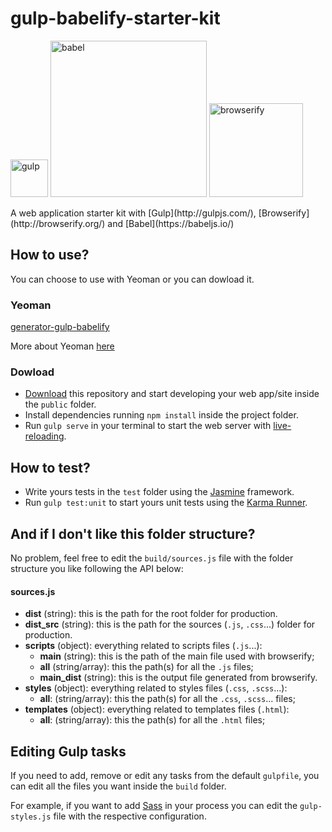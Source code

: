 # gulp-babelify-starter-kit
<p>
 <img alt="gulp" src="https://raw.githubusercontent.com/gulpjs/artwork/master/gulp-2x.png" width="60">
 <img alt="babel" src="https://raw.githubusercontent.com/babel/logo/master/babel.png" width="250">
 <img alt="browserify" src="http://browserify.org/images/wizard_hat_blue.png" width="150">
</p>
A web application starter kit with [Gulp](http://gulpjs.com/), [Browserify](http://browserify.org/) and [Babel](https://babeljs.io/)

## How to use?
You can choose to use with Yeoman or you can dowload it.

### Yeoman
[generator-gulp-babelify](https://github.com/HenriqueLimas/generator-gulp-babelify)

More about Yeoman [here](http://yeoman.io/)

### Dowload
- [Download](https://github.com/HenriqueLimas/gulp-babelify-starter-kit/archive/master.zip) this repository and start developing your web app/site inside the ```public``` folder.
- Install dependencies running ```npm install``` inside the project folder.
- Run ```gulp serve``` in your terminal to start the web server with [live-reloading](http://www.browsersync.io/docs/api/#api-reload).

## How to test?
- Write yours tests in the ```test``` folder using the [Jasmine](http://jasmine.github.io/2.1/introduction.html) framework.
- Run ```gulp test:unit``` to start yours unit tests using the [Karma Runner](http://karma-runner.github.io/0.13/index.html).

## And if I don't like this folder structure?
No problem, feel free to edit the ```build/sources.js``` file with the folder structure you like following the API below:
#### sources.js
- **dist** (string): this is the path for the root folder for production.
- **dist_src** (string): this is the path for the sources (```.js```, ```.css```...) folder for production.
- **scripts** (object): everything related to scripts files (```.js```...):
  - **main** (string): this is the path of the main file used with browserify;
  - **all** (string/array): this the path(s) for all the ```.js``` files;
  - **main_dist** (string): this is the output file generated from browserify.
- **styles** (object): everything related to styles files (```.css```, ```.scss```...):
  - **all**: (string/array): this the path(s) for all the ```.css```, ```.scss```... files;
- **templates** (object): everything related to templates files (```.html```):
  - **all**: (string/array): this the path(s) for all the ```.html``` files;

## Editing Gulp tasks
If you need to add, remove or edit any tasks from the default ```gulpfile```, you can edit all the files you want inside the ```build``` folder.

For example, if you want to add [Sass](https://www.npmjs.com/package/gulp-sass) in your process you can edit the ```gulp-styles.js``` file with the respective configuration.
